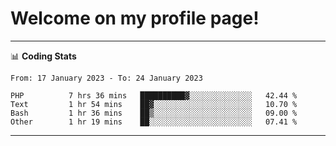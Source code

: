 # Welcome on my profile page!
<!-- print(("dralla"[::-1]+"s").capitalize()) -->

<!-- ---
👨🏻‍💻 **Busy With**
* Learning new Skills.
* Building small Projects.
* Being helpful. -->

---
📊 **Coding Stats**
<!--START_SECTION:waka-->

```text
From: 17 January 2023 - To: 24 January 2023

PHP          7 hrs 36 mins   ██████████▓░░░░░░░░░░░░░░   42.44 %
Text         1 hr 54 mins    ██▓░░░░░░░░░░░░░░░░░░░░░░   10.70 %
Bash         1 hr 36 mins    ██▒░░░░░░░░░░░░░░░░░░░░░░   09.00 %
Other        1 hr 19 mins    ██░░░░░░░░░░░░░░░░░░░░░░░   07.41 %
```

<!--END_SECTION:waka-->
---
